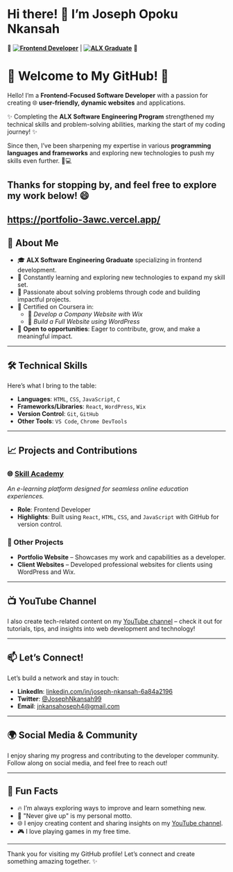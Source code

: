 # Hi there! 👋 I’m **Joseph Opoku Nkansah**

🚀 **[![Frontend Developer](https://img.shields.io/badge/-Frontend%20Developer-green)](https://github.com/Josephnkansah)** | **[![ALX Graduate](https://img.shields.io/badge/-ALX%20Software%20Engineering%20Graduate-blue)](https://github.com/Josephnkansah)** 🚀

# 🎉 **Welcome to My GitHub!** 🎉

Hello! I’m a **Frontend-Focused Software Developer** with a passion for creating 🌐 **user-friendly, dynamic websites** and applications.

✨ Completing the **ALX Software Engineering Program** strengthened my technical skills and problem-solving abilities, marking the start of my coding journey! ✨

Since then, I’ve been sharpening my expertise in various **programming languages and frameworks** and exploring new technologies to push my skills even further. 🚀💻 

Thanks for stopping by, and feel free to explore my work below! 😄
---

## https://portfolio-3awc.vercel.app/

## 🌟 About Me
- 🎓 **ALX Software Engineering Graduate** specializing in frontend development.
- 🌱 Constantly learning and exploring new technologies to expand my skill set.
- 🚀 Passionate about solving problems through code and building impactful projects.
- 📜 Certified on Coursera in:
  - 📄 *Develop a Company Website with Wix*
  - 📄 *Build a Full Website using WordPress*
- 💼 **Open to opportunities**: Eager to contribute, grow, and make a meaningful impact.

---

## 🛠️ Technical Skills
Here’s what I bring to the table:
- **Languages**: `HTML`, `CSS`, `JavaScript`, `C`
- **Frameworks/Libraries**: `React`, `WordPress`, `Wix`
- **Version Control**: `Git`, `GitHub`
- **Other Tools**: `VS Code`, `Chrome DevTools`

---

## 📈 Projects and Contributions

### 🌐 [Skill Academy](https://skillacademy.netlify.app/)
*An e-learning platform designed for seamless online education experiences.*
- **Role**: Frontend Developer
- **Highlights**: Built using `React`, `HTML`, `CSS`, and `JavaScript` with GitHub for version control.

### 💼 Other Projects
- **Portfolio Website** – Showcases my work and capabilities as a developer.
- **Client Websites** – Developed professional websites for clients using WordPress and Wix.

---

## 📺 YouTube Channel
I also create tech-related content on my [YouTube channel](https://www.youtube.com/@Techonlinenk) – check it out for tutorials, tips, and insights into web development and technology!

---

## 📫 Let’s Connect!
Let’s build a network and stay in touch:
- **LinkedIn**: [linkedin.com/in/joseph-nkansah-6a84a2196](https://www.linkedin.com/in/joseph-nkansah-6a84a2196)
- **Twitter**: [@JosephNkansah99](https://twitter.com/JosephNkansah99)
- **Email**: [jnkansahoseph4@gmail.com](mailto:jnkansahoseph4@gmail.com)

---

## 🌍 Social Media & Community
I enjoy sharing my progress and contributing to the developer community. Follow along on social media, and feel free to reach out!

---

## 🌟 Fun Facts
- 🔥 I’m always exploring ways to improve and learn something new.
- 🎯 "Never give up" is my personal motto.
- 🌐 I enjoy creating content and sharing insights on my [YouTube channel](https://www.youtube.com/@Techonlinenk).
- 🎮 I love playing games in my free time.

---

Thank you for visiting my GitHub profile! Let’s connect and create something amazing together. ✨
